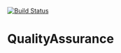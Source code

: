 [![Build Status](https://travis-ci.org/iasatan/QualityAssurance.svg?branch=master)](https://travis-ci.org/iasatan/QualityAssurance)

# QualityAssurance

